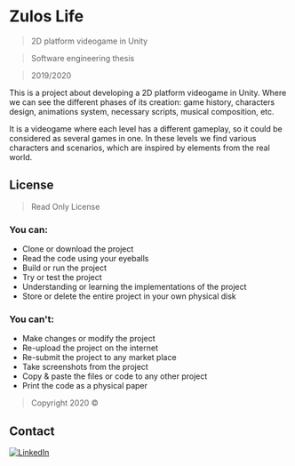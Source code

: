 # Zulos Life


> 2D platform videogame in Unity

> Software engineering thesis

> 2019/2020

This is a project about developing a 2D platform videogame in Unity. Where we can 
see the different phases of its creation: game history, characters design, animations 
system, necessary scripts, musical composition, etc.

It is a videogame where each level has a different gameplay, so it could be considered 
as several games in one. In these levels we find various characters and scenarios, 
which are inspired by elements from the real world.


## License

> Read Only License

### You can:
- Clone or download the project
- Read the code using your eyeballs
- Build or run the project
- Try or test the project
- Understanding or learning the implementations of the project
- Store or delete the entire project in your own physical disk

### You can't:
- Make changes or modify the project
- Re-upload the project on the internet
- Re-submit the project to any market place
- Take screenshots from the project
- Copy & paste the files or code to any other project
- Print the code as a physical paper

> Copyright 2020 ©


## Contact
[![LinkedIn][linkedin-shield]][linkedin-url]


<!-- MARKDOWN LINKS & IMAGES -->
[license-shield]: https://img.shields.io/github/license/othneildrew/Best-README-Template.svg?style=flat-square
[license-url]: https://github.com/othneildrew/Best-README-Template/blob/master/LICENSE.txt
[linkedin-shield]: https://img.shields.io/badge/-LinkedIn-black.svg?style=flat-square&logo=linkedin&colorB=555
[linkedin-url]: https://www.linkedin.com/in/sergio-lopez-ceballos/
